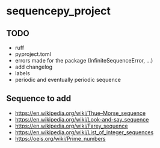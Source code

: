 # sequencepy_project

## TODO

- ruff
- pyproject.toml
- errors made for the package (InfiniteSequenceError, ...)
- add changelog
- labels
- periodic and eventually periodic sequence

## Sequence to add

- https://en.wikipedia.org/wiki/Thue–Morse_sequence
- https://en.wikipedia.org/wiki/Look-and-say_sequence
- https://en.wikipedia.org/wiki/Farey_sequence
- https://en.wikipedia.org/wiki/List_of_integer_sequences
- https://oeis.org/wiki/Prime_numbers
